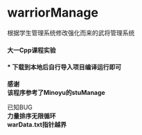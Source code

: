 # warriorManage  
根据学生管理系统修改强化而来的武将管理系统
#### 大一Cpp课程实验  
#### * 下载到本地后自行导入项目编译运行即可  

**感谢  
该程序参考了Minoyu的stuManage**  

已知BUG  
**力量排序无限循环**  
**warData.txt指针越界**  
